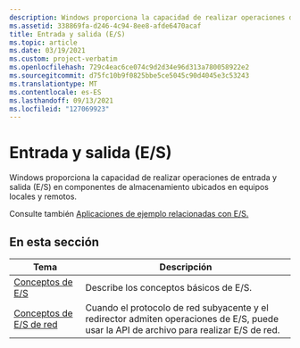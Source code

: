```yaml
---
description: Windows proporciona la capacidad de realizar operaciones de entrada y salida (E/S) en componentes de almacenamiento ubicados en equipos locales y remotos.
ms.assetid: 338869fa-d246-4c94-8ee8-afde6470acaf
title: Entrada y salida (E/S)
ms.topic: article
ms.date: 03/19/2021
ms.custom: project-verbatim
ms.openlocfilehash: 729c4eac6ce074c9d2d34e96d313a780058922e2
ms.sourcegitcommit: d75fc10b9f0825bbe5ce5045c90d4045e3c53243
ms.translationtype: MT
ms.contentlocale: es-ES
ms.lasthandoff: 09/13/2021
ms.locfileid: "127069923"
---
```

# <a name="input-and-output-io"></a>Entrada y salida (E/S)

Windows proporciona la capacidad de realizar operaciones de entrada y salida (E/S) en componentes de almacenamiento ubicados en equipos locales y remotos.

Consulte también [Aplicaciones de ejemplo relacionadas con E/S.](https://github.com/microsoft/Windows-classic-samples/tree/master/Samples/Win7Samples/winbase/io)

## <a name="in-this-section"></a>En esta sección

| Tema | Descripción |
|-|-|
| [Conceptos de E/S](i-o-concepts.md) | Describe los conceptos básicos de E/S. |
| [Conceptos de E/S de red](network-i-o-concepts.md) | Cuando el protocolo de red subyacente y el redirector admiten operaciones de E/S, puede usar la API de archivo para realizar E/S de red. |
